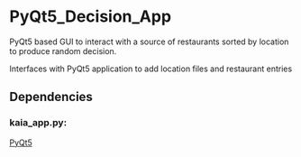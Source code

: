# PyQt5_Decision_App

PyQt5 based GUI to interact with a source of restaurants sorted by location to produce random decision.

Interfaces with PyQt5 application to add location files and restaurant entries

## Dependencies

### kaia_app.py:

[PyQt5](https://pypi.org/project/PyQt5/)
